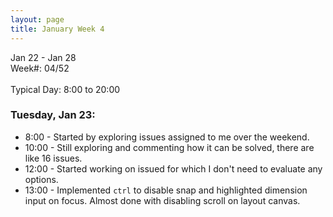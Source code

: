 ```yaml
---
layout: page
title: January Week 4
---
```


Jan 22 - Jan 28<br>
Week#: 04/52<br><br>
Typical Day: 8:00 to 20:00<br>

### Tuesday, Jan 23:

- 8:00 - Started by exploring issues assigned to me over the weekend.
- 10:00 - Still exploring and commenting how it can be solved, there are like 16 issues.
- 12:00 - Started working on issued for which I don't need to evaluate any options.
- 13:00 - Implemented `ctrl` to disable snap and highlighted dimension input on focus. Almost done with disabling scroll on layout canvas.